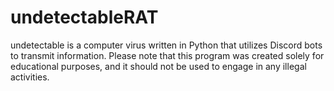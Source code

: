 # undetectableRAT
undetectable is a computer virus written in Python that utilizes Discord bots to transmit information. Please note that this program was created solely for educational purposes, and it should not be used to engage in any illegal activities. 
